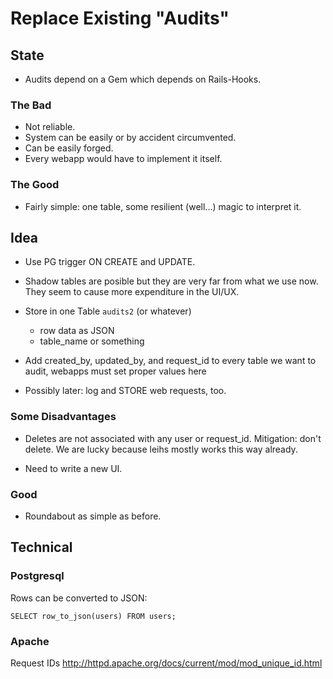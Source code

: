 
# Replace Existing "Audits"

## State

* Audits depend on a Gem which depends on Rails-Hooks.

### The Bad

* Not reliable.
* System can be easily or by accident circumvented.
* Can be easily forged.
* Every webapp would have to implement it itself.

### The Good

* Fairly simple: one table, some resilient (well...) magic to interpret it.


## Idea

* Use PG trigger ON CREATE and UPDATE.

* Shadow tables are posible but they are very far from what we use now.
    They seem to cause more expenditure in the UI/UX.

* Store in one Table `audits2` (or whatever)
    * row data as JSON
    * table_name or something

* Add created_by, updated_by, and request_id to every table we want to audit,
    webapps must set proper values here

* Possibly later: log and STORE web requests, too.


### Some Disadvantages

* Deletes are not associated with any user or request_іd. Mitigation: don't
    delete. We are lucky because leihs mostly works this way already.

* Need to write a new UI.


### Good

* Roundabout as simple as before.


## Technical

### Postgresql

Rows can be converted to JSON:

    SELECT row_to_json(users) FROM users;


### Apache

Request IDs <http://httpd.apache.org/docs/current/mod/mod_unique_id.html>
